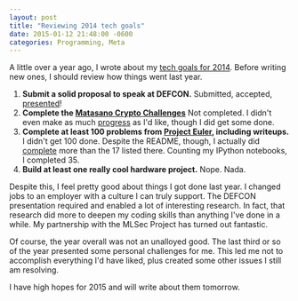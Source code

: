 ```yaml
---
layout: post
title: "Reviewing 2014 tech goals"
date: 2015-01-12 21:48:00 -0600
categories: Programming, Meta
---
```


A little over a year ago, I wrote about my [tech goals for 2014](/2013/12/29/2014-tech-goals/). Before writing new ones, I should review how things went last year.

1. **Submit a solid proposal to speak at DEFCON.** Submitted, accepted, [presented](https://www.youtube.com/watch?v=uMJSOYA9xoM)!
1. **Complete the [Matasano Crypto Challenges](http://www.matasano.com/articles/crypto-challenges/)** Not completed. I didn't even make as much [progress](https://github.com/technoskald/cryptopals) as I'd like, though I did get some done.
1. **Complete at least 100 problems from [Project Euler](http://projecteuler.net), including writeups.** I didn't get 100 done. Despite the README, though, I actually did [complete](https://github.com/technoskald/projecteuler) more than the 17 listed there. Counting my IPython notebooks, I completed 35.
1. **Build at least one really cool hardware project.** Nope. Nada.

Despite this, I feel pretty good about things I got done last year. I changed jobs to an employer with a culture I can truly support. The DEFCON presentation required and enabled a lot of interesting research. In fact, that research did more to deepen my coding skills than anything I've done in a while. My partnership with the MLSec Project has turned out fantastic.

Of course, the year overall was not an unalloyed good. The last third or so of the year presented some personal challenges for me. This led me not to accomplish everything I'd have liked, plus created some other issues I still am resolving.

I have high hopes for 2015 and will write about them tomorrow.
